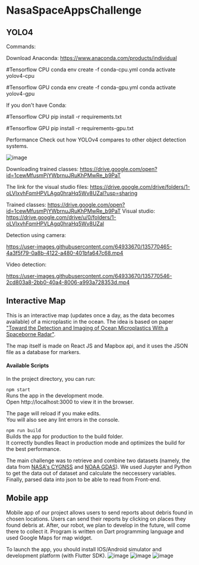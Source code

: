 # NasaSpaceAppsChallenge
## YOLO4
 
Commands:


Download Anaconda: https://www.anaconda.com/products/individual

#Tensorflow CPU
conda env create -f conda-cpu.yml
conda activate yolov4-cpu

#Tensorflow GPU 
conda env create -f conda-gpu.yml
conda activate yolov4-gpu 

If you don't have Conda:  

#Tensorflow CPU 
pip install -r requirements.txt
 

#Tensorflow GPU 
pip install -r requirements-gpu.txt


Performance
Check out how YOLOv4 compares to other object detection systems.

![image](https://user-images.githubusercontent.com/64933670/135770179-54b87a08-38b6-4aa8-a697-8f3800c46f42.png)

Downloading trained classes: 
https://drive.google.com/open?id=1cewMfusmPjYWbrnuJRuKhPMwRe_b9PaT   

The link for the visual studio files:
https://drive.google.com/drive/folders/1-oLVIxvhFqmHPVLAgq0hraHq5Wv8UZal?usp=sharing   



Trained classes: https://drive.google.com/open?id=1cewMfusmPjYWbrnuJRuKhPMwRe_b9PaT 
Visual studio: https://drive.google.com/drive/u/0/folders/1-oLVIxvhFqmHPVLAgq0hraHq5Wv8UZal  


Detection using camera: 


https://user-images.githubusercontent.com/64933670/135770465-4a3f5f79-0a8b-4122-a480-401bfa647c68.mp4

Video detection: 


https://user-images.githubusercontent.com/64933670/135770546-2cd803a8-2bb0-40a4-8006-a993a728353d.mp4





## Interactive Map
This is an interactive map (updates once a day, as the data becomes available) of a microplastic in the ocean. The idea is based on paper ["Toward the Detection and Imaging of Ocean Microplastics With a Spaceborne Radar"](https://ieeexplore.ieee.org/stamp/stamp.jsp?arnumber=9449485).

The map itself is made on React JS and Mapbox api, and it uses the JSON file as a database for markers. 
#### Available Scripts
In the project directory, you can run:

```npm start```\
Runs the app in the development mode.\
Open http://localhost:3000 to view it in the browser.

The page will reload if you make edits.\
You will also see any lint errors in the console.

```npm run build```\
Builds the app for production to the build folder.\
It correctly bundles React in production mode and optimizes the build for the best performance.

The main challenge was to retrieve and combine two datasets (namely, the data from [NASA's CYGNSS](https://podaac.jpl.nasa.gov/dataset/CYGNSS_L2_V2.1) and [NOAA GDAS](https://rda.ucar.edu/datasets/ds083.3/#!description)). We used Jupyter and Python to get the data out of dataset and calculate the neccessery variables. Finally, parsed data into json to be able to read from Front-end.

## Mobile app
Mobile app of our project allows users to send reports about debris found in chosen locations. Users can send their reports by clicking on places they found debris at. After, our robot, we plan to develop in the future, will come there to collect it. Program is written on Dart programming language and used Google Maps for map widget.

To launch the app, you should install IOS/Android simulator and development platform (with Flutter SDK).
![image](https://user-images.githubusercontent.com/85204055/135770642-96006dfc-328d-4f27-8d9b-aa49677135ac.jpeg)
![image](https://user-images.githubusercontent.com/85204055/135770637-1aacc532-8d5e-4b4d-ae69-c1f0ac796b74.jpeg)
![image](https://user-images.githubusercontent.com/85204055/135770644-720db031-a2af-4216-8048-6b3afb41ebe4.jpeg)


